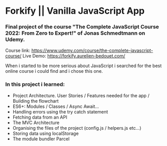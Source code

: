 # Forkify || Vanilla JavaScript App

### Final project of the course "The Complete JavaScript Course 2022: From Zero to Expert!" of Jonas Schmedtmann on Udemy.
Course link: https://www.udemy.com/course/the-complete-javascript-course/
Live Demo: https://forkify.aurelien-bedouet.com/

When i started to be more serious about JavaScript i searched for the best online course i could find and i chose this one.

### In this project i learned:
- Project Architecture. User Stories / Features needed for the app / Building the flowchart
- ES6+: Modules / Classes / Async Await...
- Handling errors using the try catch statement
- Fetching data from an API
- The MVC Architecture
- Organising the files of the project (config.js / helpers.js etc...)
- Storing data using localStorage
- The module bundler Parcel
